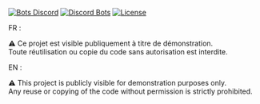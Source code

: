 [![Bots Discord](https://top.gg/api/widget/1192768970466533426.svg)](https://top.gg//bot/1192768970466533426)
[![Discord Bots](https://top.gg/api/v1/widgets/large/767037682697797632)](https://top.gg//discord/servers/767037682697797632)
[![License](https://img.shields.io/badge/License-All%20Rights%20Reserved-red)](LICENSE)

FR :

⚠️ Ce projet est visible publiquement à titre de démonstration.  
Toute réutilisation ou copie du code sans autorisation est interdite.

EN :

⚠️ This project is publicly visible for demonstration purposes only.  
Any reuse or copying of the code without permission is strictly prohibited.